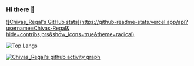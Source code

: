 ### Hi there 👋

[![Chivas_Regal's GitHub stats](https://github-readme-stats.vercel.app/api?username=Chivas-Regal&
hide=contribs,prs&show_icons=true&theme=radical)](https://github.com/anuraghazra/github-readme-stats)

[![Top Langs](https://github-readme-stats.vercel.app/api/top-langs/?username=anuraghazra&layout=compact)](https://github.com/anuraghazra/github-readme-stats)  

[![Chivas_Regal's github activity graph](https://activity-graph.herokuapp.com/graph?username=Chivas-Regal&theme=dracula)](https://github.com/ashutosh00710/github-readme-activity-graph)
